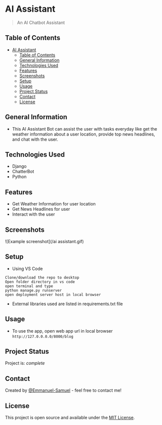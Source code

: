 # AI Assistant
> An AI Chatbot Assistant


## Table of Contents
- [AI Assistant](#ai-assistant)
  - [Table of Contents](#table-of-contents)
  - [General Information](#general-information)
  - [Technologies Used](#technologies-used)
  - [Features](#features)
  - [Screenshots](#screenshots)
  - [Setup](#setup)
  - [Usage](#usage)
  - [Project Status](#project-status)
  - [Contact](#contact)
  - [License](#license)



## General Information
- This AI Assistant Bot can assist the user with tasks everyday like get the weather information about a user location, provide top news headlines, and chat with the user.


## Technologies Used
- Django
- ChatterBot
- Python


## Features
- Get Weather Information for user location
- Get News Headlines for user
- Interact with the user


## Screenshots
![Example screenshot](/ai assistant.gif)



## Setup
- Using VS Code
```
Clone/download the repo to desktop
Open folder directory in vs code
open terminal and type
python manage.py runserver
open deployment server host in local browser
```
- External libraries used are listed in requirements.txt file


## Usage
- To use the app, open web app url in local browser
`http://127.0.0.0.0/8000/blog`


## Project Status
Project is: _complete_


## Contact
Created by [@Emmanuel-Samuel](https://www.github.com/Emmanuel-Samuel) - feel free to contact me!


## License
This project is open source and available under the [MIT License]().
